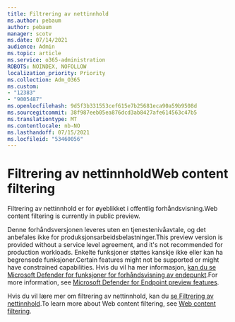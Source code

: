 ```yaml
---
title: Filtrering av nettinnhold
ms.author: pebaum
author: pebaum
manager: scotv
ms.date: 07/14/2021
audience: Admin
ms.topic: article
ms.service: o365-administration
ROBOTS: NOINDEX, NOFOLLOW
localization_priority: Priority
ms.collection: Adm_O365
ms.custom:
- "12383"
- "9005487"
ms.openlocfilehash: 9d5f3b331553cef615e7b25681eca90a59b9508d
ms.sourcegitcommit: 38f987eeb05ea876dcd3ab8427afe614563c47b5
ms.translationtype: MT
ms.contentlocale: nb-NO
ms.lasthandoff: 07/15/2021
ms.locfileid: "53460056"
---
```

# <a name="web-content-filtering"></a><span data-ttu-id="fcfe8-102">Filtrering av nettinnhold</span><span class="sxs-lookup"><span data-stu-id="fcfe8-102">Web content filtering</span></span>

<span data-ttu-id="fcfe8-103">Filtrering av nettinnhold er for øyeblikket i offentlig forhåndsvisning.</span><span class="sxs-lookup"><span data-stu-id="fcfe8-103">Web content filtering is currently in public preview.</span></span>

<span data-ttu-id="fcfe8-104">Denne forhåndsversjonen leveres uten en tjenestenivåavtale, og det anbefales ikke for produksjonsarbeidsbelastninger.</span><span class="sxs-lookup"><span data-stu-id="fcfe8-104">This preview version is provided without a service level agreement, and it's not recommended for production workloads.</span></span> <span data-ttu-id="fcfe8-105">Enkelte funksjoner støttes kanskje ikke eller kan ha begrensede funksjoner.</span><span class="sxs-lookup"><span data-stu-id="fcfe8-105">Certain features might not be supported or might have constrained capabilities.</span></span> <span data-ttu-id="fcfe8-106">Hvis du vil ha mer informasjon, [kan du se Microsoft Defender for funksjoner for forhåndsvisning av endepunkt](/microsoft-365/security/defender-endpoint/preview).</span><span class="sxs-lookup"><span data-stu-id="fcfe8-106">For more information, see [Microsoft Defender for Endpoint preview features](/microsoft-365/security/defender-endpoint/preview).</span></span>

<span data-ttu-id="fcfe8-107">Hvis du vil lære mer om filtrering av nettinnhold, kan du [se Filtrering av nettinnhold](/microsoft-365/security/defender-endpoint/web-content-filtering).</span><span class="sxs-lookup"><span data-stu-id="fcfe8-107">To learn more about Web content filtering, see [Web content filtering](/microsoft-365/security/defender-endpoint/web-content-filtering).</span></span>